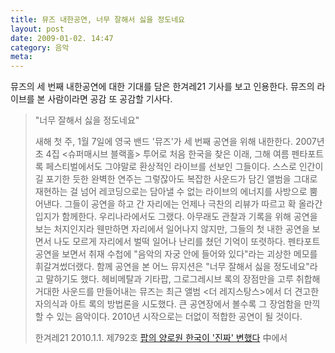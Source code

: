 ```yaml
---
title: 뮤즈 내한공연, 너무 잘해서 싫을 정도네요
layout: post
date: 2009-01-02. 14:47
category: 음악
meta:
---
```


뮤즈의 세 번째 내한공연에 대한 기대를 담은 한겨레21 기사를 보고 인용한다.
뮤즈의 라이브를 본 사람이라면 공감 또 공감할 기사다.

<!-- 뮤즈 첫 내한공연은 나 혼자 봤다.
영주 씨와 연애시절 마릴린맨슨, 린킨파크, 메탈리카 내한공연을 같이 봤었는데 뮤즈는 왜 혼자 갔었는지 기억이 안 난다.
(내가 예전에 써 둔 후기글을 보니 아마도 티켓을 못 구해서였던 것 같다. 인터넷에서 웃돈을 주고 어렵게 티켓 한 장을 구했었다.)

이번 뮤즈 공연날짜가 1월 7일인데, 그 날이 영주 씨의 생일이다.
이제는 나도 영주 씨도 공연장에 갈 수 있는 처지는 아니어서,
그날이 되면 음악의 신들에게 축복의 세례를 받으며 생일을 축하해야 겠다. -->



> "너무 잘해서 싫을 정도네요"
>
> 새해 첫 주, 1월 7일에 영국 밴드 '뮤즈'가 세 번째 공연을 위해 내한한다. 2007년 초 4집 <슈퍼매시브 블랙홀> 투어로 처음 한국을 찾은 이래, 그해 여름 펜타포트 록 페스티벌에서도 그야말로 환상적인 라이브를 선보인 그들이다. 스스로 인간이길 포기한 듯한 완벽한 연주는 그렇잖아도 복잡한 사운드가 담긴 앨범을 그대로 재현하는 걸 넘어 레코딩으로는 담아낼 수 없는 라이브의 에너지를 사방으로 뿜어낸다. 그들이 공연을 하고 간 자리에는 언제나 극찬의 리뷰가 따르고 확 올라간 입지가 함께한다. 우리나라에서도 그랬다. 아무래도 관찰과 기록을 위해 공연을 보는 처지인지라 웬만하면 자리에서 일어나지 않지만, 그들의 첫 내한 공연을 보면서 나도 모르게 자리에서 벌떡 일어나 난리를 쳤던 기억이 또렷하다. 펜타포트 공연을 보면서 취재 수첩에 "음악의 자궁 안에 들어와 있다"라는 괴상한 메모를 휘갈겨썼더랬다. 함께 공연을 본 어느 뮤지션은 "너무 잘해서 싫을 정도네요"라고 말하기도 했다. 헤비메탈과 기타팝, 그로그레시브 록의 장점만을 고루 취합해 거대한 사운드를 만들어내는 뮤즈는 최근 앨범 <더 레지스탕스>에서 더 견고한 자의식과 아트 록의 방법론을 시도했다. 큰 공연장에서 볼수록 그 장엄함을 만끽할 수 있는 음악이다. 2010년 시작으로는 더없이 적합한 공연이 될 것이다.
>
> 한겨레21 2010.1.1. 제792호 [팝의 양로원 한국이 '진짜' 변했다](http://h21.hani.co.kr/arti/culture/culture_general/26420.html) 中에서
